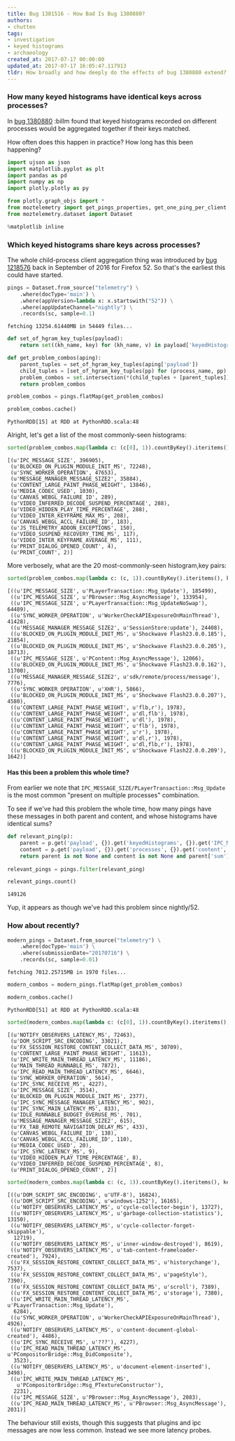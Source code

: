 ```yaml
---
title: Bug 1381516 - How Bad Is Bug 1380880?
authors:
- chutten
tags:
- investigation
- keyed histograms
- archaeology
created_at: 2017-07-17 00:00:00
updated_at: 2017-07-17 16:05:47.117913
tldr: How broadly and how deeply do the effects of bug 1380880 extend?
---
```

### How many keyed histograms have identical keys across processes?

In [bug 1380880](https://bugzilla.mozilla.org/show_bug.cgi?id=1380880) :billm found that keyed histograms recorded on different processes would be aggregated together if their keys matched.

How often does this happen in practice? How long has this been happening?


```python
import ujson as json
import matplotlib.pyplot as plt
import pandas as pd
import numpy as np
import plotly.plotly as py

from plotly.graph_objs import *
from moztelemetry import get_pings_properties, get_one_ping_per_client
from moztelemetry.dataset import Dataset

%matplotlib inline
```
### Which keyed histograms share keys across processes?

The whole child-process client aggregation thing was introduced by [bug 1218576](https://bugzilla.mozilla.org/show_bug.cgi?id=1218576) back in September of 2016 for Firefox 52. So that's the earliest this could have started.


```python
pings = Dataset.from_source("telemetry") \
    .where(docType='main') \
    .where(appVersion=lambda x: x.startswith("52")) \
    .where(appUpdateChannel="nightly") \
    .records(sc, sample=0.1)
```
    fetching 13254.61440MB in 54449 files...



```python
def set_of_hgram_key_tuples(payload):
    return set((kh_name, key) for (kh_name, v) in payload['keyedHistograms'].items() for key in v.keys())

def get_problem_combos(aping):
    parent_tuples = set_of_hgram_key_tuples(aping['payload'])
    child_tuples = [set_of_hgram_key_tuples(pp) for (process_name, pp) in aping['payload'].get('processes', {}).items() if 'keyedHistograms' in pp]
    problem_combos = set.intersection(*(child_tuples + [parent_tuples])) if len(child_tuples) else set()
    return problem_combos
```

```python
problem_combos = pings.flatMap(get_problem_combos)
```

```python
problem_combos.cache()
```




    PythonRDD[15] at RDD at PythonRDD.scala:48



Alright, let's get a list of the most commonly-seen histograms:


```python
sorted(problem_combos.map(lambda c: (c[0], 1)).countByKey().iteritems(), key=lambda x: x[1], reverse=True)
```




    [(u'IPC_MESSAGE_SIZE', 396905),
     (u'BLOCKED_ON_PLUGIN_MODULE_INIT_MS', 72248),
     (u'SYNC_WORKER_OPERATION', 47653),
     (u'MESSAGE_MANAGER_MESSAGE_SIZE2', 35884),
     (u'CONTENT_LARGE_PAINT_PHASE_WEIGHT', 13846),
     (u'MEDIA_CODEC_USED', 1030),
     (u'CANVAS_WEBGL_FAILURE_ID', 289),
     (u'VIDEO_INFERRED_DECODE_SUSPEND_PERCENTAGE', 288),
     (u'VIDEO_HIDDEN_PLAY_TIME_PERCENTAGE', 288),
     (u'VIDEO_INTER_KEYFRAME_MAX_MS', 208),
     (u'CANVAS_WEBGL_ACCL_FAILURE_ID', 183),
     (u'JS_TELEMETRY_ADDON_EXCEPTIONS', 150),
     (u'VIDEO_SUSPEND_RECOVERY_TIME_MS', 117),
     (u'VIDEO_INTER_KEYFRAME_AVERAGE_MS', 111),
     (u'PRINT_DIALOG_OPENED_COUNT', 4),
     (u'PRINT_COUNT', 2)]



More verbosely, what are the 20 most-commonly-seen histogram,key pairs:


```python
sorted(problem_combos.map(lambda c: (c, 1)).countByKey().iteritems(), key=lambda x: x[1], reverse=True)[:20]
```




    [((u'IPC_MESSAGE_SIZE', u'PLayerTransaction::Msg_Update'), 185499),
     ((u'IPC_MESSAGE_SIZE', u'PBrowser::Msg_AsyncMessage'), 133954),
     ((u'IPC_MESSAGE_SIZE', u'PLayerTransaction::Msg_UpdateNoSwap'), 64489),
     ((u'SYNC_WORKER_OPERATION', u'WorkerCheckAPIExposureOnMainThread'), 41428),
     ((u'MESSAGE_MANAGER_MESSAGE_SIZE2', u'SessionStore:update'), 24408),
     ((u'BLOCKED_ON_PLUGIN_MODULE_INIT_MS', u'Shockwave Flash23.0.0.185'), 21854),
     ((u'BLOCKED_ON_PLUGIN_MODULE_INIT_MS', u'Shockwave Flash23.0.0.205'), 18713),
     ((u'IPC_MESSAGE_SIZE', u'PContent::Msg_AsyncMessage'), 12066),
     ((u'BLOCKED_ON_PLUGIN_MODULE_INIT_MS', u'Shockwave Flash23.0.0.162'), 11700),
     ((u'MESSAGE_MANAGER_MESSAGE_SIZE2', u'sdk/remote/process/message'), 7776),
     ((u'SYNC_WORKER_OPERATION', u'XHR'), 5866),
     ((u'BLOCKED_ON_PLUGIN_MODULE_INIT_MS', u'Shockwave Flash23.0.0.207'), 4580),
     ((u'CONTENT_LARGE_PAINT_PHASE_WEIGHT', u'flb,r'), 1978),
     ((u'CONTENT_LARGE_PAINT_PHASE_WEIGHT', u'dl,flb'), 1978),
     ((u'CONTENT_LARGE_PAINT_PHASE_WEIGHT', u'dl'), 1978),
     ((u'CONTENT_LARGE_PAINT_PHASE_WEIGHT', u'flb'), 1978),
     ((u'CONTENT_LARGE_PAINT_PHASE_WEIGHT', u'r'), 1978),
     ((u'CONTENT_LARGE_PAINT_PHASE_WEIGHT', u'dl,r'), 1978),
     ((u'CONTENT_LARGE_PAINT_PHASE_WEIGHT', u'dl,flb,r'), 1978),
     ((u'BLOCKED_ON_PLUGIN_MODULE_INIT_MS', u'Shockwave Flash22.0.0.209'), 1642)]



#### Has this been a problem this whole time?

From earlier we note that `IPC_MESSAGE_SIZE/PLayerTransaction::Msg_Update` is the most common "present on multiple processes" combination.

To see if we've had this problem the whole time, how many pings have these messages in both parent and content, and whose histograms have identical sums?


```python
def relevant_ping(p):
    parent = p.get('payload', {}).get('keyedHistograms', {}).get('IPC_MESSAGE_SIZE', {}).get('PLayerTransaction::Msg_Update')
    content = p.get('payload', {}).get('processes', {}).get('content', {}).get('keyedHistograms', {}).get('IPC_MESSAGE_SIZE', {}).get('PLayerTransaction::Msg_Update')
    return parent is not None and content is not None and parent['sum'] == content['sum']
    
relevant_pings = pings.filter(relevant_ping)
```

```python
relevant_pings.count()
```




    149126



Yup, it appears as though we've had this problem since nightly/52.

### How about recently?


```python
modern_pings = Dataset.from_source("telemetry") \
    .where(docType='main') \
    .where(submissionDate="20170716") \
    .records(sc, sample=0.01)
```
    fetching 7012.25715MB in 1970 files...



```python
modern_combos = modern_pings.flatMap(get_problem_combos)
```

```python
modern_combos.cache()
```




    PythonRDD[51] at RDD at PythonRDD.scala:48




```python
sorted(modern_combos.map(lambda c: (c[0], 1)).countByKey().iteritems(), key=lambda x: x[1], reverse=True)
```




    [(u'NOTIFY_OBSERVERS_LATENCY_MS', 72463),
     (u'DOM_SCRIPT_SRC_ENCODING', 33021),
     (u'FX_SESSION_RESTORE_CONTENT_COLLECT_DATA_MS', 30709),
     (u'CONTENT_LARGE_PAINT_PHASE_WEIGHT', 11613),
     (u'IPC_WRITE_MAIN_THREAD_LATENCY_MS', 11186),
     (u'MAIN_THREAD_RUNNABLE_MS', 7872),
     (u'IPC_READ_MAIN_THREAD_LATENCY_MS', 6646),
     (u'SYNC_WORKER_OPERATION', 5614),
     (u'IPC_SYNC_RECEIVE_MS', 4227),
     (u'IPC_MESSAGE_SIZE', 3514),
     (u'BLOCKED_ON_PLUGIN_MODULE_INIT_MS', 2377),
     (u'IPC_SYNC_MESSAGE_MANAGER_LATENCY_MS', 902),
     (u'IPC_SYNC_MAIN_LATENCY_MS', 833),
     (u'IDLE_RUNNABLE_BUDGET_OVERUSE_MS', 701),
     (u'MESSAGE_MANAGER_MESSAGE_SIZE2', 615),
     (u'FX_TAB_REMOTE_NAVIGATION_DELAY_MS', 433),
     (u'CANVAS_WEBGL_FAILURE_ID', 138),
     (u'CANVAS_WEBGL_ACCL_FAILURE_ID', 110),
     (u'MEDIA_CODEC_USED', 20),
     (u'IPC_SYNC_LATENCY_MS', 9),
     (u'VIDEO_HIDDEN_PLAY_TIME_PERCENTAGE', 8),
     (u'VIDEO_INFERRED_DECODE_SUSPEND_PERCENTAGE', 8),
     (u'PRINT_DIALOG_OPENED_COUNT', 2)]




```python
sorted(modern_combos.map(lambda c: (c, 1)).countByKey().iteritems(), key=lambda x: x[1], reverse=True)[:20]
```




    [((u'DOM_SCRIPT_SRC_ENCODING', u'UTF-8'), 16824),
     ((u'DOM_SCRIPT_SRC_ENCODING', u'windows-1252'), 16165),
     ((u'NOTIFY_OBSERVERS_LATENCY_MS', u'cycle-collector-begin'), 13727),
     ((u'NOTIFY_OBSERVERS_LATENCY_MS', u'garbage-collection-statistics'), 13150),
     ((u'NOTIFY_OBSERVERS_LATENCY_MS', u'cycle-collector-forget-skippable'),
      12719),
     ((u'NOTIFY_OBSERVERS_LATENCY_MS', u'inner-window-destroyed'), 8619),
     ((u'NOTIFY_OBSERVERS_LATENCY_MS', u'tab-content-frameloader-created'), 7924),
     ((u'FX_SESSION_RESTORE_CONTENT_COLLECT_DATA_MS', u'historychange'), 7537),
     ((u'FX_SESSION_RESTORE_CONTENT_COLLECT_DATA_MS', u'pageStyle'), 7390),
     ((u'FX_SESSION_RESTORE_CONTENT_COLLECT_DATA_MS', u'scroll'), 7389),
     ((u'FX_SESSION_RESTORE_CONTENT_COLLECT_DATA_MS', u'storage'), 7380),
     ((u'IPC_WRITE_MAIN_THREAD_LATENCY_MS', u'PLayerTransaction::Msg_Update'),
      6284),
     ((u'SYNC_WORKER_OPERATION', u'WorkerCheckAPIExposureOnMainThread'), 4926),
     ((u'NOTIFY_OBSERVERS_LATENCY_MS', u'content-document-global-created'), 4486),
     ((u'IPC_SYNC_RECEIVE_MS', u'???'), 4227),
     ((u'IPC_READ_MAIN_THREAD_LATENCY_MS', u'PCompositorBridge::Msg_DidComposite'),
      3523),
     ((u'NOTIFY_OBSERVERS_LATENCY_MS', u'document-element-inserted'), 3498),
     ((u'IPC_WRITE_MAIN_THREAD_LATENCY_MS',
       u'PCompositorBridge::Msg_PTextureConstructor'),
      2231),
     ((u'IPC_MESSAGE_SIZE', u'PBrowser::Msg_AsyncMessage'), 2083),
     ((u'IPC_READ_MAIN_THREAD_LATENCY_MS', u'PBrowser::Msg_AsyncMessage'), 2031)]



The behaviour still exists, though this suggests that plugins and ipc messages are now less common. Instead we see more latency probes.
